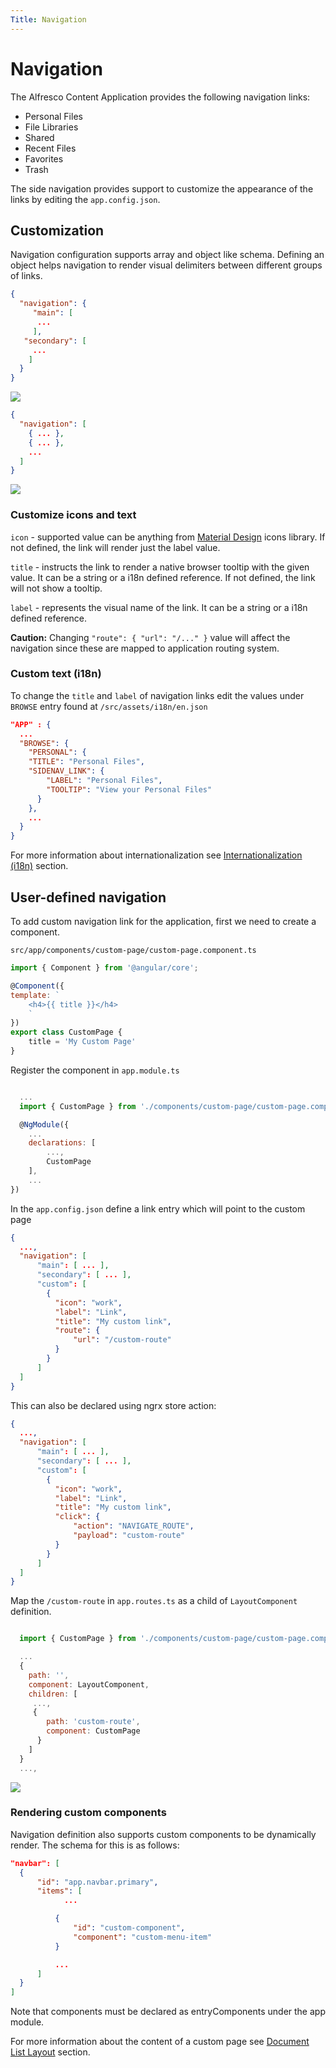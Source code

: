 ```yaml
---
Title: Navigation
---
```


# Navigation

The Alfresco Content Application provides the following navigation links:

- Personal Files
- File Libraries
- Shared
- Recent Files
- Favorites
- Trash

The side navigation provides support to customize the appearance of the links by editing the `app.config.json`.

## Customization

Navigation configuration supports array and object like schema. Defining an object helps navigation to render visual delimiters between different groups of links.

```json
{
  "navigation": {
     "main": [
      ...
     ],
   "secondary": [
     ...
    ]
  }
}
```

![](../images/navigation-01.png)

```json
{
  "navigation": [
    { ... },
    { ... },
    ...
  ]
}
```

![](../images/navigation-02.png)

### Customize icons and text

`icon` -  supported value can be anything from [Material Design](https://material.io/icons) icons library. If not defined, the link will render just the label value.

`title` - instructs the link to render a native browser tooltip with the given value. It can be a string or a i18n defined reference. If not defined, the link will not show a tooltip.

`label` - represents the visual name of the link. It can be a string or a i18n defined reference.

**Caution:** Changing ` "route": { "url": "/..." } ` value will affect the navigation since these are mapped to application routing system.

### Custom text (i18n)

To change the `title` and `label` of navigation links edit the values under `BROWSE` entry found at `/src/assets/i18n/en.json`

```json
"APP" : {
  ...
  "BROWSE": {
    "PERSONAL": {
    "TITLE": "Personal Files",
    "SIDENAV_LINK": {
        "LABEL": "Personal Files",
        "TOOLTIP": "View your Personal Files"
      }
    },
    ...
  }
}
```

For more information about internationalization see [Internationalization (i18n)](/getting-started/internationalization) section.

## User-defined navigation

To add custom navigation link for the application, first we need to create a component.

`src/app/components/custom-page/custom-page.component.ts`

```js
import { Component } from '@angular/core';

@Component({
template: `
    <h4>{{ title }}</h4>
    `
})
export class CustomPage {
    title = 'My Custom Page'
}
```

Register the component in ```app.module.ts```

```javascript

  ...
  import { CustomPage } from './components/custom-page/custom-page.component';

  @NgModule({
    ...
    declarations: [
        ...,
        CustomPage
    ],
    ...
})

```

In the `app.config.json` define a link entry which will point to the custom page

```json
{
  ...,
  "navigation": [
      "main": [ ... ],
      "secondary": [ ... ],
      "custom": [
        {
          "icon": "work",
          "label": "Link",
          "title": "My custom link",
          "route": {
              "url": "/custom-route"
          }
        }
      ]
  ]
}

```

This can also be declared using ngrx store action:

```json
{
  ...,
  "navigation": [
      "main": [ ... ],
      "secondary": [ ... ],
      "custom": [
        {
          "icon": "work",
          "label": "Link",
          "title": "My custom link",
          "click": {
              "action": "NAVIGATE_ROUTE",
              "payload": "custom-route"
          }
        }
      ]
  ]
}

```

Map the `/custom-route` in `app.routes.ts` as a child of `LayoutComponent` definition.

```js

  import { CustomPage } from './components/custom-page/custom-page.component.ts';

  ...
  {
    path: '',
    component: LayoutComponent,
    children: [
     ...,
     {
        path: 'custom-route',
        component: CustomPage
      }
    ]
  }
  ...,

```

![](../images/navigation-03.png)

### Rendering custom components

Navigation definition also supports custom components to be dynamically render. The schema for this is as follows:

```json
"navbar": [
  {
      "id": "app.navbar.primary",
      "items": [
            ...

          {
              "id": "custom-component",
              "component": "custom-menu-item"
          }

          ...
      ]
  }
]
```

Note that components must be declared as entryComponents under the app module.

For more information about the content of a custom page see [Document List Layout](/features/document-list-layout) section.
